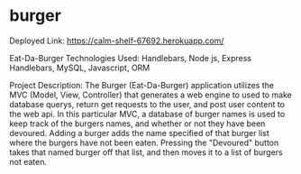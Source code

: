 # burger

Deployed Link: https://calm-shelf-67692.herokuapp.com/

Eat-Da-Burger Technologies Used: Handlebars, Node js, Express Handlebars, MySQL, Javascript, ORM

Project Description: The Burger (Eat-Da-Burger) application utilizes the MVC (Model, View, Controller) that generates a web engine to used to make database querys, return get requests to the user, and post user content to the web api. In this particular MVC, a database of burger names is used to keep track of the burgers names, and whether or not they have been devoured. Adding a burger adds the name specified of that burger list where the burgers have not been eaten. Pressing the "Devoured" button takes that named burger off that list, and then moves it to a list of burgers not eaten.